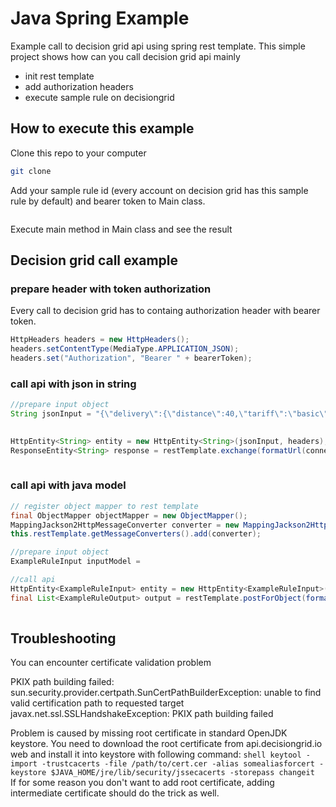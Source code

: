 # Java Spring Example
Example call to decision grid api using spring rest template.
This simple project shows how can you call decision grid api mainly
- init rest template
- add authorization headers
- execute sample rule on decisiongrid 

## How to execute this example
Clone this repo to your computer
````bash
git clone 
````

Add your sample rule id (every account on decision grid has this sample rule by default) and bearer token to Main class. 
````java

````


Execute main method in Main class and see the result

## Decision grid call example

### prepare header with token authorization
Every call to decision grid has to containg authorization header with bearer token.

````java
HttpHeaders headers = new HttpHeaders();
headers.setContentType(MediaType.APPLICATION_JSON);
headers.set("Authorization", "Bearer " + bearerToken);
````

### call api with json in string 

````java
//prepare input object
String jsonInput = "{\"delivery\":{\"distance\":40,\"tariff\":\"basic\"},\"pack\":{\"weight\":4,\"longestSide\":50}}";
        

HttpEntity<String> entity = new HttpEntity<String>(jsonInput, headers);
ResponseEntity<String> response = restTemplate.exchange(formatUrl(connectionUrl, ruleId, version), HttpMethod.POST, entity, String.class);
        
````

### call api with java model

````java
// register object mapper to rest template
final ObjectMapper objectMapper = new ObjectMapper();
MappingJackson2HttpMessageConverter converter = new MappingJackson2HttpMessageConverter(objectMapper);        
this.restTemplate.getMessageConverters().add(converter);

//prepare input object
ExampleRuleInput inputModel =

//call api
HttpEntity<ExampleRuleInput> entity = new HttpEntity<ExampleRuleInput>(inputModel, headers);
final List<ExampleRuleOutput> output = restTemplate.postForObject(formatUrl(connectionUrl, ruleId, version), entity, List.class);
        
````

## Troubleshooting
You can encounter certificate validation problem

PKIX path building failed: sun.security.provider.certpath.SunCertPathBuilderException: unable to find valid certification path to requested target
javax.net.ssl.SSLHandshakeException: PKIX path building failed

Problem is caused by missing root certificate in standard OpenJDK keystore. 
You need to download the root certificate from api.decisiongrid.io web and install it into keystore with following command:
``shell
keytool -import -trustcacerts -file /path/to/cert.cer -alias somealiasforcert -keystore $JAVA_HOME/jre/lib/security/jssecacerts -storepass changeit
``
If for some reason you don't want to add root certificate, adding intermediate certificate should do the trick as well.
